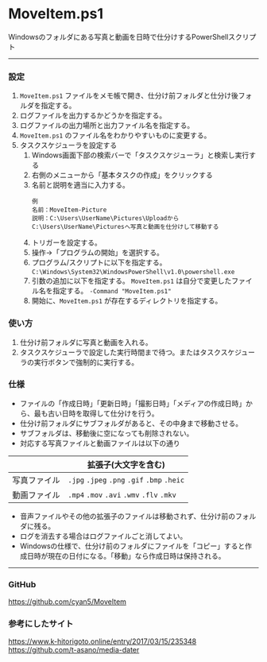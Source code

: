 # MoveItem.ps1
Windowsのフォルダにある写真と動画を日時で仕分けするPowerShellスクリプト

----
### 設定
1. `MoveItem.ps1` ファイルをメモ帳で開き、仕分け前フォルダと仕分け後フォルダを指定する。
1. ログファイルを出力するかどうかを指定する。
1. ログファイルの出力場所と出力ファイル名を指定する。
1. `MoveItem.ps1` のファイル名をわかりやすいものに変更する。
1. タスクスケジューラを設定する
    1. Windows画面下部の検索バーで「タスクスケジューラ」と検索し実行する
    1. 右側のメニューから「基本タスクの作成」をクリックする
    1. 名前と説明を適当に入力する。
       ```
       例
       名前：MoveItem-Picture
       説明：C:\Users\UserName\Pictures\UploadからC:\Users\UserName\Picturesへ写真と動画を仕分けして移動する
       ```
    1. トリガーを設定する。
    1. 操作→「プログラムの開始」を選択する。
    1. プログラム/スクリプトに以下を指定する。
       `C:\Windows\System32\WindowsPowerShell\v1.0\powershell.exe`
    1. 引数の追加に以下を指定する。 `MoveItem.ps1` は自分で変更したファイル名を指定する。
       `-Command "MoveItem.ps1"`
    1. 開始に、`MoveItem.ps1` が存在するディレクトリを指定する。

### 使い方
1. 仕分け前フォルダに写真と動画を入れる。
1. タスクスケジューラで設定した実行時間まで待つ。またはタスクスケジューラの実行ボタンで強制的に実行する。

### 仕様
* ファイルの「作成日時」「更新日時」「撮影日時」「メディアの作成日時」から、最も古い日時を取得して仕分けを行う。
* 仕分け前フォルダにサブフォルダがあると、その中身まで移動させる。
* サブフォルダは、移動後に空になっても削除されない。
* 対応する写真ファイルと動画ファイルは以下の通り

|              | 拡張子(大文字を含む)                        |
| ------------ | ------------------------------------------- |
| 写真ファイル | `.jpg` `.jpeg` `.png` `.gif` `.bmp` `.heic` |
| 動画ファイル | `.mp4` `.mov` `.avi` `.wmv` `.flv` `.mkv`   |
* 音声ファイルやその他の拡張子のファイルは移動されず、仕分け前のフォルダに残る。
* ログを消去する場合はログファイルごと消してよい。
* Windowsの仕様で、仕分け前のフォルダにファイルを「コピー」すると作成日時が現在の日付になる。「移動」なら作成日時は保持される。

----
### GitHub
https://github.com/cyan5/MoveItem

### 参考にしたサイト
https://www.k-hitorigoto.online/entry/2017/03/15/235348
https://github.com/t-asano/media-dater
